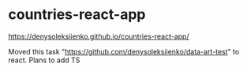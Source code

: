 # countries-react-app 
https://denysoleksiienko.github.io/countries-react-app/

Moved this task "https://github.com/denysoleksiienko/data-art-test" to react.  Plans to add TS
